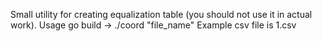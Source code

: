 Small utility for creating equalization table (you should not use it in actual work).
Usage go build -> ./coord "file_name"
Example csv file is 1.csv
